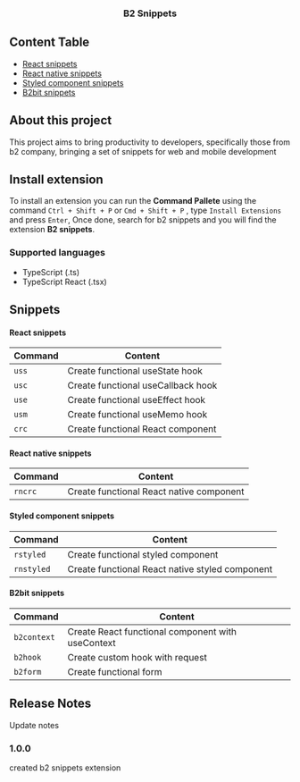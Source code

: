 <p align="center">
  <h3 align="center">B2 Snippets</h3>
</p>

## Content Table

- [React snippets](#react-snippets)
- [React native snippets](#react-native-snippets)
- [Styled component snippets](#styled-component-snippets)
- [B2bit snippets](#b2bit-snippets)

## About this project

This project aims to bring productivity to developers, specifically those from b2 company, bringing a set of snippets for web and mobile development

## Install extension

To install an extension you can run the **Command Pallete** using the command `Ctrl + Shift + P` or `Cmd + Shift + P` , type `Install Extensions` and press `Enter`, Once done, search for b2 snippets and you will find the extension **B2 snippets**.

### Supported languages

- TypeScript (.ts)
- TypeScript React (.tsx)

## Snippets

#### React snippets

| Command | Content                            |
| ------- | ---------------------------------- |
| `uss`   | Create functional useState hook    |
| `usc`   | Create functional useCallback hook |
| `use`   | Create functional useEffect hook   |
| `usm`   | Create functional useMemo hook     |
| `crc`   | Create functional React component  |

#### React native snippets

| Command | Content                                  |
| ------- | ---------------------------------------- |
| `rncrc` | Create functional React native component |

#### Styled component snippets

| Command    | Content                                         |
| ---------- | ----------------------------------------------- |
| `rstyled`  | Create functional styled component              |
| `rnstyled` | Create functional React native styled component |

#### B2bit snippets

| Command     | Content                                           |
| ----------- | ------------------------------------------------- |
| `b2context` | Create React functional component with useContext |
| `b2hook`    | Create custom hook with request                   |
| `b2form`    | Create functional form                            |

## Release Notes

Update notes

### 1.0.0

created b2 snippets extension
